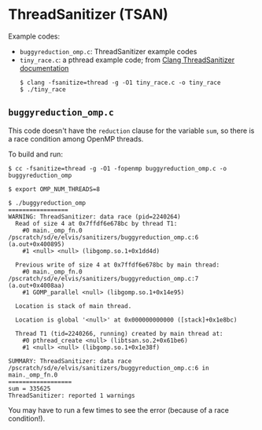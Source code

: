 # ThreadSanitizer (TSAN)

Example codes:

-   `buggyreduction_omp.c`: ThreadSanitizer example codes
-   `tiny_race.c`: a pthread example code; from [Clang ThreadSanitizer
    documentation](https://clang.llvm.org/docs/ThreadSanitizer.html)
    ```
    $ clang -fsanitize=thread -g -O1 tiny_race.c -o tiny_race
    $ ./tiny_race
    ```

## `buggyreduction_omp.c`

This code doesn't have the `reduction` clause for the variable
`sum`, so there is a race condition among OpenMP threads.

To build and run:

```
$ cc -fsanitize=thread -g -O1 -fopenmp buggyreduction_omp.c -o buggyreduction_omp

$ export OMP_NUM_THREADS=8

$ ./buggyreduction_omp
=================
WARNING: ThreadSanitizer: data race (pid=2240264)
  Read of size 4 at 0x7ffdf6e678bc by thread T1:
    #0 main._omp_fn.0 /pscratch/sd/e/elvis/sanitizers/buggyreduction_omp.c:6 (a.out+0x400895)
    #1 <null> <null> (libgomp.so.1+0x1dd4d)

  Previous write of size 4 at 0x7ffdf6e678bc by main thread:
    #0 main._omp_fn.0 /pscratch/sd/e/elvis/sanitizers/buggyreduction_omp.c:7 (a.out+0x4008aa)
    #1 GOMP_parallel <null> (libgomp.so.1+0x14e95)

  Location is stack of main thread.

  Location is global '<null>' at 0x000000000000 ([stack]+0x1e8bc)

  Thread T1 (tid=2240266, running) created by main thread at:
    #0 pthread_create <null> (libtsan.so.2+0x61be6)
    #1 <null> <null> (libgomp.so.1+0x1e38f)

SUMMARY: ThreadSanitizer: data race /pscratch/sd/e/elvis/sanitizers/buggyreduction_omp.c:6 in main._omp_fn.0
==================
sum = 335625
ThreadSanitizer: reported 1 warnings
```

You may have to run a few times to see the error (because of a race
condition!).
